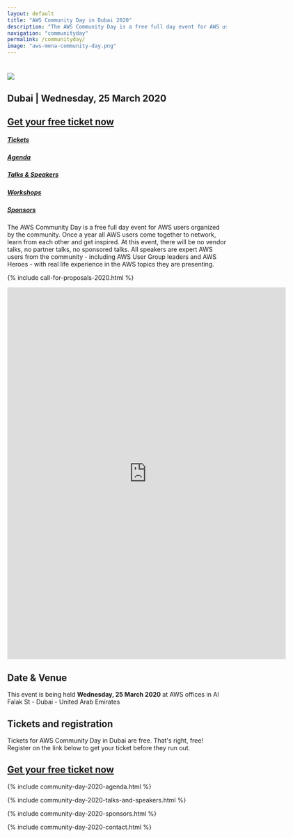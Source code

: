 ```yaml
---
layout: default
title: "AWS Community Day in Dubai 2020"
description: "The AWS Community Day is a free full day event for AWS users organized by the AWS MENA community. In 2020 the event is held in Dubai."
navigation: "communityday"
permalink: /communityday/
image: "aws-mena-community-day.png"
---
```


<div class="jumbotron communityday">
  <div class="container text-center">
    <h1>
      <img
        src="/content/img/aws-mena-community-day.png"
        id="communityday-logo"
      />
    </h1>
    <h2 class="display-5 mt-4">Dubai | Wednesday, 25 March 2020</h2>
    <h2 class="display-5 mt-4">
      <a
        class="btn btn-lg btn-primary"
        href="https://forms.gle/yqwJSLmxaQ7y64Ds7"
        target="_blank"
      >
        Get your free ticket now
      </a>
    </h2>
  </div>
</div>

<div class="container">
  <div class="row pt-4">
    <div class="col text-center">
      <h5><a href="#tickets">Tickets</a></h5>
    </div>
    <div class="col text-center">
      <h5><a href="#agenda">Agenda</a></h5>
    </div>
    <div class="col text-center">
      <h5><a href="#speakers">Talks &amp; Speakers</a></h5>
    </div>
    <div class="col text-center">
      <h5><a href="#workshops">Workshops</a></h5>
    </div>
    <div class="col text-center">
      <h5><a href="#sponsors">Sponsors</a></h5>
    </div>
  </div>

  <p class="mt-4">
    The AWS Community Day is a free full day event for AWS users organized by
    the community. Once a year all AWS users come together to network, learn
    from each other and get inspired. At this event, there will be no vendor
    talks, no partner talks, no sponsored talks. All speakers are expert AWS
    users from the community - including AWS User Group leaders and AWS Heroes -
    with real life experience in the AWS topics they are presenting.
  </p>
  
  {% include call-for-proposals-2020.html %}

  <div id="cfp-form-container" style="
    text-align: center;
  ">
    <iframe src="https://docs.google.com/forms/d/e/1FAIpQLSdrzxHrZixz8EtQ97c-Hmni0TuebuVn6eZh9w6KwqppvsXrHQ/viewform?embedded=true" width="640" height="855" frameborder="0" marginheight="0" marginwidth="0">Loading…</iframe>
  </div>
  
  <h2 class="mt-4">Date &amp; Venue</h2>
  <p>
    This event is being held <b>Wednesday, 25 March 2020</b> at AWS offices in Al Falak St - Dubai - United Arab Emirates
  </p>
  <!-- <p><iframe src="https://www.google.com/maps/embed?pb=!1m18!1m12!1m3!1d2034.7491261483115!2d18.06549851636592!3d59.337142181661534!2m3!1f0!2f0!3f0!3m2!1i1024!2i768!4f13.1!3m3!1m2!1s0x465f9d5d3e1359f5%3A0xbb175cb427e51869!2sNalen!5e0!3m2!1sen!2sse!4v1567588563257!5m2!1sen!2sse" width="100%" height="400" frameborder="0" style="border: 0;"></iframe></p> -->
  <a name="tickets"></a>
  <h2 class="mt-4">Tickets and registration</h2>
  <p>
    Tickets for AWS Community Day in Dubai are free. That's right, free!
    Register on the link below to get your ticket before they run out.
  </p>
  <h2 class="display-5 mt-4">
    <a class="btn btn-lg btn-primary" href="https://forms.gle/auFePS5u4gCn8jC38" target="_blank">
      Get your free ticket now
    </a>
  </h2>
  
{% include community-day-2020-agenda.html %}

{% include community-day-2020-talks-and-speakers.html %}

{% include community-day-2020-sponsors.html %}

{% include community-day-2020-contact.html %}
